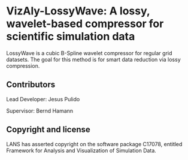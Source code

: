 # VizAly-LossyWave: A lossy, wavelet-based compressor for scientific simulation data

LossyWave is a cubic B-Spline wavelet compressor for regular grid datasets. The goal for this method is for smart data reduction via lossy compression.

## Contributors

Lead Developer: Jesus Pulido

Supervisor: Bernd Hamann

## Copyright and license
LANS has asserted copyright on the software package C17078, entitled Framework for Analysis and Visualization of Simulation Data.

